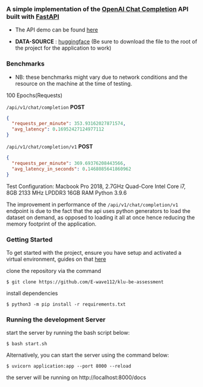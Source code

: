 ### A simple implementation of the  [OpenAI Chat Completion](https://platform.openai.com/docs/guides/gpt/chat-completions-api) API built with [FastAPI](https://fastapi.tiangolo.com/) 

* The API demo can be found [here](https://www.loom.com/share/5e1ba34ea2ac4f3694e54376f8f4104d?sid=f93b6795-357f-48cc-92b3-9178262de767)

* **DATA-SOURCE** : [huggingface](https://huggingface.co/datasets/anon8231489123/ShareGPT_Vicuna_unfiltered/blob/main/ShareGPT_V3_unfiltered_cleaned_split.json) (Be sure to download the file to the root of the project for the application to work)

### Benchmarks
- NB: these benchmarks might vary due to network conditions and the resource on the machine at the time of testing.

100 Epochs(Requests)

`/api/v1/chat/completion` **POST**

```json
{
  "requests_per_minute": 353.93162027871574,
  "avg_latency": 0.16952427124977112
}
```

`/api/v1/chat/completion/v1` **POST**

```json
{
  "requests_per_minute": 369.69376208443566,
  "avg_latency_in_seconds": 0.1468085641860962
}
```

Test Configuration: Macbook Pro 2018, 2.7GHz Quad-Core Intel Core i7, 8GB 2133 MHz LPDDR3 16GB RAM Python 3.9.6

The improvement in performance of the `/api/v1/chat/completion/v1` endpoint is due to the fact that the api uses python generators to load the dataset on demand, as opposed to loading it all at once hence reducing the memory footprint of the application.


### Getting Started

To get started with the project, ensure you have setup and activated a virtual environment, guides on that [here](https://realpython.com/python-virtual-environments-a-primer/)

clone the repository via the command



```
$ git clone https://github.com/E-wave112/klu-be-assessment
```

install dependencies

```
$ python3 -m pip install -r requirements.txt
```

### Running the development Server

start the server by running the bash script below:
```
$ bash start.sh
```

Alternatively, you can start the server using the command below:
```
$ uvicorn application:app --port 8000 --reload
```

the server will be running on http://localhost:8000/docs
